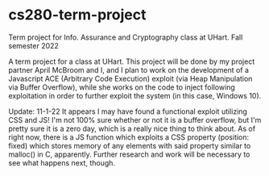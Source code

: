 # cs280-term-project
Term project for Info. Assurance and Cryptography class at UHart. Fall semester 2022

A term project for a class at UHart. This project will be done by my project partner April McBroom and I, and I plan to work on the development of a Javascript ACE (Arbitrary Code Execution) exploit (via Heap Manipulation via Buffer Overflow), while she works on the code to inject following exploitation in order to further exploit the system (in this case, Windows 10).

Update: 11-1-22
It appears I may have found a functional exploit utilizing CSS and JS!
I'm not 100% sure whether or not it is a buffer overflow, but I'm pretty sure it is a zero day,
which is a really nice thing to think about.
As of right now, there is a JS function which exploits a CSS property (position: fixed) which stores
memory of any elements with said property similar to malloc() in C, apparently.
Further research and work will be necessary to see what happens next, though.
